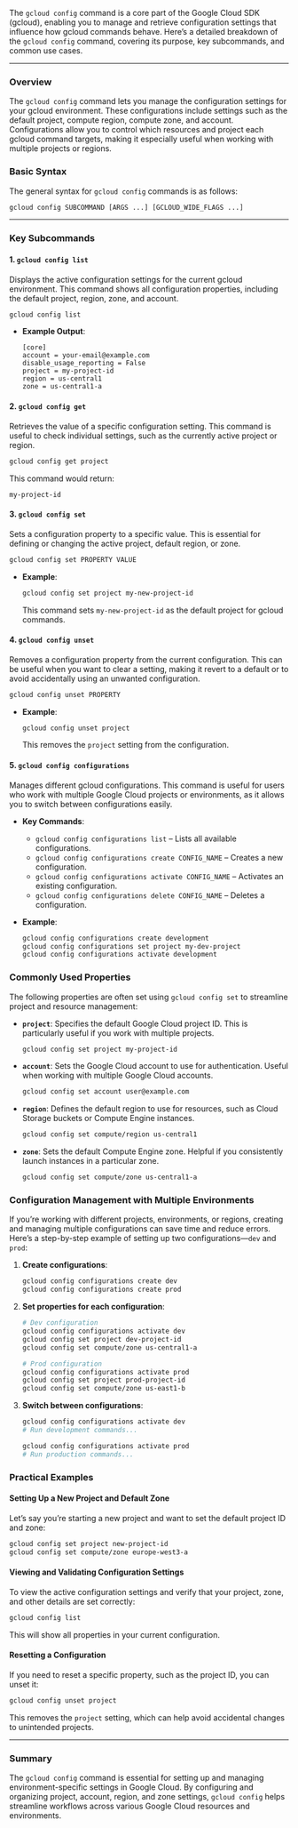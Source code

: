 The `gcloud config` command is a core part of the Google Cloud SDK (gcloud), enabling you to manage and retrieve configuration settings that influence how gcloud commands behave. Here’s a detailed breakdown of the `gcloud config` command, covering its purpose, key subcommands, and common use cases.

---

### Overview

The `gcloud config` command lets you manage the configuration settings for your gcloud environment. These configurations include settings such as the default project, compute region, compute zone, and account. Configurations allow you to control which resources and project each gcloud command targets, making it especially useful when working with multiple projects or regions.

### Basic Syntax

The general syntax for `gcloud config` commands is as follows:

```bash
gcloud config SUBCOMMAND [ARGS ...] [GCLOUD_WIDE_FLAGS ...]
```

---

### Key Subcommands

#### 1. `gcloud config list`
Displays the active configuration settings for the current gcloud environment. This command shows all configuration properties, including the default project, region, zone, and account.

```bash
gcloud config list
```

- **Example Output**:
  ```plaintext
  [core]
  account = your-email@example.com
  disable_usage_reporting = False
  project = my-project-id
  region = us-central1
  zone = us-central1-a
  ```

#### 2. `gcloud config get`
Retrieves the value of a specific configuration setting. This command is useful to check individual settings, such as the currently active project or region.

```bash
gcloud config get project
```

This command would return:
  ```plaintext
  my-project-id
  ```

#### 3. `gcloud config set`
Sets a configuration property to a specific value. This is essential for defining or changing the active project, default region, or zone. 

```bash
gcloud config set PROPERTY VALUE
```

- **Example**:
  ```bash
  gcloud config set project my-new-project-id
  ```
  This command sets `my-new-project-id` as the default project for gcloud commands.

#### 4. `gcloud config unset`
Removes a configuration property from the current configuration. This can be useful when you want to clear a setting, making it revert to a default or to avoid accidentally using an unwanted configuration.

```bash
gcloud config unset PROPERTY
```

- **Example**:
  ```bash
  gcloud config unset project
  ```
  This removes the `project` setting from the configuration.

#### 5. `gcloud config configurations`
Manages different gcloud configurations. This command is useful for users who work with multiple Google Cloud projects or environments, as it allows you to switch between configurations easily.

- **Key Commands**:
  - `gcloud config configurations list` – Lists all available configurations.
  - `gcloud config configurations create CONFIG_NAME` – Creates a new configuration.
  - `gcloud config configurations activate CONFIG_NAME` – Activates an existing configuration.
  - `gcloud config configurations delete CONFIG_NAME` – Deletes a configuration.

- **Example**:
  ```bash
  gcloud config configurations create development
  gcloud config configurations set project my-dev-project
  gcloud config configurations activate development
  ```

### Commonly Used Properties

The following properties are often set using `gcloud config set` to streamline project and resource management:

- **`project`**: Specifies the default Google Cloud project ID. This is particularly useful if you work with multiple projects.
  ```bash
  gcloud config set project my-project-id
  ```

- **`account`**: Sets the Google Cloud account to use for authentication. Useful when working with multiple Google Cloud accounts.
  ```bash
  gcloud config set account user@example.com
  ```

- **`region`**: Defines the default region to use for resources, such as Cloud Storage buckets or Compute Engine instances.
  ```bash
  gcloud config set compute/region us-central1
  ```

- **`zone`**: Sets the default Compute Engine zone. Helpful if you consistently launch instances in a particular zone.
  ```bash
  gcloud config set compute/zone us-central1-a
  ```

### Configuration Management with Multiple Environments

If you’re working with different projects, environments, or regions, creating and managing multiple configurations can save time and reduce errors. Here’s a step-by-step example of setting up two configurations—`dev` and `prod`:

1. **Create configurations**:
   ```bash
   gcloud config configurations create dev
   gcloud config configurations create prod
   ```

2. **Set properties for each configuration**:
   ```bash
   # Dev configuration
   gcloud config configurations activate dev
   gcloud config set project dev-project-id
   gcloud config set compute/zone us-central1-a

   # Prod configuration
   gcloud config configurations activate prod
   gcloud config set project prod-project-id
   gcloud config set compute/zone us-east1-b
   ```

3. **Switch between configurations**:
   ```bash
   gcloud config configurations activate dev
   # Run development commands...

   gcloud config configurations activate prod
   # Run production commands...
   ```

### Practical Examples

#### Setting Up a New Project and Default Zone

Let’s say you’re starting a new project and want to set the default project ID and zone:

```bash
gcloud config set project new-project-id
gcloud config set compute/zone europe-west3-a
```

#### Viewing and Validating Configuration Settings

To view the active configuration settings and verify that your project, zone, and other details are set correctly:

```bash
gcloud config list
```

This will show all properties in your current configuration.

#### Resetting a Configuration

If you need to reset a specific property, such as the project ID, you can unset it:

```bash
gcloud config unset project
```

This removes the `project` setting, which can help avoid accidental changes to unintended projects.

---

### Summary

The `gcloud config` command is essential for setting up and managing environment-specific settings in Google Cloud. By configuring and organizing project, account, region, and zone settings, `gcloud config` helps streamline workflows across various Google Cloud resources and environments.

